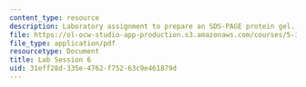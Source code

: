 ```yaml
---
content_type: resource
description: Laboratory assignment to prepare an SDS-PAGE protein gel.
file: https://ol-ocw-studio-app-production.s3.amazonaws.com/courses/5-36-biochemistry-laboratory-spring-2009/31eff28d335e4762f75263c9e461879d_ses6.pdf
file_type: application/pdf
resourcetype: Document
title: Lab Session 6
uid: 31eff28d-335e-4762-f752-63c9e461879d
---
```

